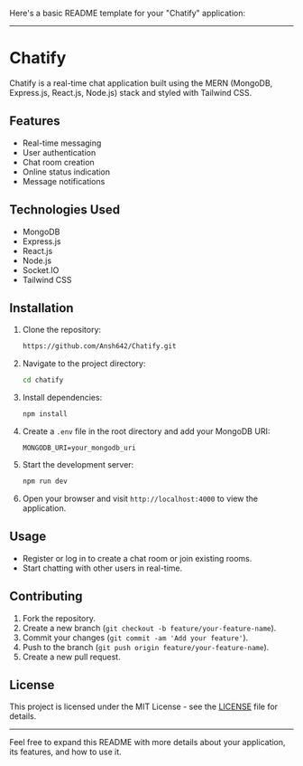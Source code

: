 Here's a basic README template for your "Chatify" application:

---

# Chatify

Chatify is a real-time chat application built using the MERN (MongoDB, Express.js, React.js, Node.js) stack and styled with Tailwind CSS.

## Features

- Real-time messaging
- User authentication
- Chat room creation
- Online status indication
- Message notifications

## Technologies Used

- MongoDB
- Express.js
- React.js
- Node.js
- Socket.IO
- Tailwind CSS

## Installation

1. Clone the repository:

   ```bash
   https://github.com/Ansh642/Chatify.git
   ```

2. Navigate to the project directory:

   ```bash
   cd chatify
   ```

3. Install dependencies:

   ```bash
   npm install
   ```

4. Create a `.env` file in the root directory and add your MongoDB URI:

   ```
   MONGODB_URI=your_mongodb_uri
   ```

5. Start the development server:

   ```bash
   npm run dev
   ```

6. Open your browser and visit `http://localhost:4000` to view the application.

## Usage

- Register or log in to create a chat room or join existing rooms.
- Start chatting with other users in real-time.

## Contributing

1. Fork the repository.
2. Create a new branch (`git checkout -b feature/your-feature-name`).
3. Commit your changes (`git commit -am 'Add your feature'`).
4. Push to the branch (`git push origin feature/your-feature-name`).
5. Create a new pull request.

## License

This project is licensed under the MIT License - see the [LICENSE](LICENSE) file for details.

---

Feel free to expand this README with more details about your application, its features, and how to use it.
